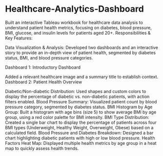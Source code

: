 # Healthcare-Analytics-Dashboard
Built an interactive Tableau workbook for healthcare data analysis to understand patient health metrics, focusing on diabetes, blood pressure, BMI, glucose, and insulin levels for patients aged 20+.
Responsibilities & Key Features:

Data Visualization & Analysis: Developed two dashboards and an interactive story to provide an in-depth view of patient health, segmented by diabetes status, BMI, and blood pressure categories.

Dashboard 1: Introductory Dashboard

Added a relevant healthcare image and a summary title to establish context.
Dashboard 2: Patient Health Overview

Diabetic/Non-diabetic Distribution: Used shapes and custom colors to display the percentage of diabetic vs. non-diabetic patients, with action filters enabled.
Blood Pressure Summary: Visualized patient count by blood pressure category, segmented by diabetes status.
BMI Histogram by Age Group: Built a histogram with age bins (size 5) to show average BMI by age group, using a red color palette for BMI intensity.
BMI Type Distribution: Created a single bar chart to display the percentage of patients across four BMI types (Underweight, Healthy Weight, Overweight, Obese) based on a calculated field.
Blood Pressure and Diabetes Breakdown: Designed a bar chart highlighting diabetic patients with high or low blood pressure.
Health Factors Heat Map: Displayed multiple health metrics by age group in a heat map to quickly assess health trends.


